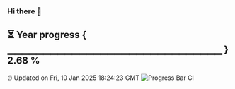 ### Hi there 👋
⏳ Year progress { ▁▁▁▁▁▁▁▁▁▁▁▁▁▁▁▁▁▁▁▁▁▁▁▁▁▁▁▁▁▁ } 2.68 %
---
⏰ Updated on Fri, 10 Jan 2025 18:24:23 GMT
![Progress Bar CI](https://github.com/liununu/liununu/workflows/Progress%20Bar%20CI/badge.svg)
